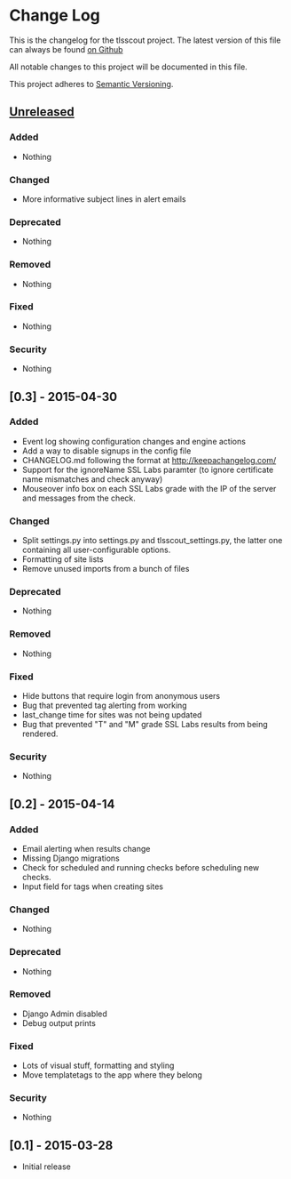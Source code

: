 # Change Log
This is the changelog for the tlsscout project. The latest version
of this file can always be found [on Github](https://github.com/tykling/tlsscout/blob/master/CHANGELOG.md)

All notable changes to this project will be documented in this file.

This project adheres to [Semantic Versioning](http://semver.org/).

## [Unreleased][unreleased]
### Added
- Nothing

### Changed
- More informative subject lines in alert emails

### Deprecated
- Nothing

### Removed
- Nothing

### Fixed
- Nothing

### Security
- Nothing


## [0.3] - 2015-04-30
### Added
- Event log showing configuration changes and engine actions
- Add a way to disable signups in the config file 
- CHANGELOG.md following the format at http://keepachangelog.com/
- Support for the ignoreName SSL Labs paramter (to ignore
  certificate name mismatches and check anyway)
- Mouseover info box on each SSL Labs grade with the IP of the 
  server and messages from the check.

### Changed
- Split settings.py into settings.py and tlsscout_settings.py,
  the latter one containing all user-configurable options.
- Formatting of site lists
- Remove unused imports from a bunch of files

### Deprecated
- Nothing

### Removed
- Nothing

### Fixed
- Hide buttons that require login from anonymous users
- Bug that prevented tag alerting from working
- last_change time for sites was not being updated
- Bug that prevented "T" and "M" grade SSL Labs results from
  being rendered.

### Security
- Nothing


## [0.2] - 2015-04-14
### Added
- Email alerting when results change
- Missing Django migrations
- Check for scheduled and running checks before scheduling 
  new checks.
- Input field for tags when creating sites

### Changed
- Nothing

### Deprecated
- Nothing

### Removed
- Django Admin disabled
- Debug output prints

### Fixed
- Lots of visual stuff, formatting and styling
- Move templatetags to the app where they belong

### Security
- Nothing


## [0.1] - 2015-03-28
- Initial release

[unreleased]: https://github.com/tykling/tlsscout/compare/v0.3...master
[v0.3]: https://github.com/tykling/tlsscout/compare/v0.2...v0.3
[v0.2]: https://github.com/tykling/tlsscout/compare/v0.1...v0.2
[v0.1]: https://github.com/tykling/tlsscout/tree/v0.1
